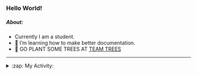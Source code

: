 ### Hello World!

##### About:
- Currently I am a student.
- 🌱 I’m learning how to make better documentation.
- 🌱 GO PLANT SOME TREES AT [TEAM TREES](https://teamtrees.org/)

---
<details>
  <summary>:zap: My Activity:</summary>
  
<!--START_SECTION:waka-->
![Code Time](http://img.shields.io/badge/Code%20Time-1%2C119%20hrs%2036%20mins-blue)

**I'm a Night 🦉** 

```text
🌞 Morning                1420 commits        ██░░░░░░░░░░░░░░░░░░░░░░░   09.30 % 
🌆 Daytime                5304 commits        █████████░░░░░░░░░░░░░░░░   34.74 % 
🌃 Evening                4360 commits        ███████░░░░░░░░░░░░░░░░░░   28.56 % 
🌙 Night                  4184 commits        ███████░░░░░░░░░░░░░░░░░░   27.40 % 
```
📅 **I'm Most Productive on Wednesday** 

```text
Monday                   2298 commits        ████░░░░░░░░░░░░░░░░░░░░░   15.05 % 
Tuesday                  1866 commits        ███░░░░░░░░░░░░░░░░░░░░░░   12.22 % 
Wednesday                3635 commits        ██████░░░░░░░░░░░░░░░░░░░   23.81 % 
Thursday                 1901 commits        ███░░░░░░░░░░░░░░░░░░░░░░   12.45 % 
Friday                   1529 commits        ███░░░░░░░░░░░░░░░░░░░░░░   10.01 % 
Saturday                 1381 commits        ██░░░░░░░░░░░░░░░░░░░░░░░   09.05 % 
Sunday                   2658 commits        ████░░░░░░░░░░░░░░░░░░░░░   17.41 % 
```


📊 **This Week I Spent My Time On** 

```text
🔥 Editors: 
VS Code                  8 hrs 10 mins       █████████████████████████   100.00 % 

🐱‍💻 Projects: 
praise                   4 hrs 2 mins        ████████████░░░░░░░░░░░░░   49.51 % 
ai                       3 hrs 5 mins        █████████░░░░░░░░░░░░░░░░   37.80 % 
CSF22                    35 mins             ██░░░░░░░░░░░░░░░░░░░░░░░   07.24 % 
os-lab                   25 mins             █░░░░░░░░░░░░░░░░░░░░░░░░   05.17 % 
Unknown Project          1 min               ░░░░░░░░░░░░░░░░░░░░░░░░░   00.28 % 
```


 Last Updated on 27/04/2023 03:08:01 UTC
<!--END_SECTION:waka-->
</details>
